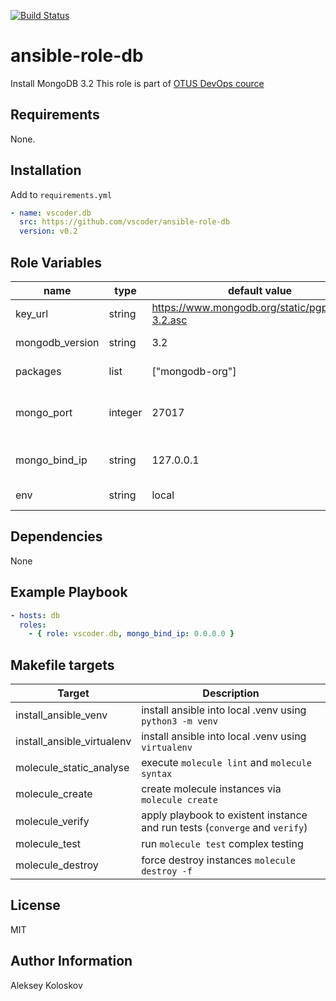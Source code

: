 [![Build Status](https://travis-ci.org/vscoder/ansible-role-db.svg?branch=master)](https://travis-ci.org/vscoder/ansible-role-db)

ansible-role-db
====================

Install MongoDB 3.2
This role is part of [OTUS DevOps cource](https://otus.ru/lessons/devops-praktiki-i-instrumenty)

Requirements
------------

None.

Installation
------------

Add to `requirements.yml`
```yaml
- name: vscoder.db
  src: https://github.com/vscoder/ansible-role-db
  version: v0.2
```

Role Variables
--------------

| name            | type    | default value                                     | description                           |
| --------------- | ------- | ------------------------------------------------- | ------------------------------------- |
| key_url         | string  | https://www.mongodb.org/static/pgp/server-3.2.asc | URL of apt key file                   |
| mongodb_version | string  | 3.2                                               | MongoDB version                       |
| packages        | list    | ["mongodb-org"]                                   | packages to install                   |
| mongo_port      | integer | 27017                                             | mongod service listen tcp port number |
| mongo_bind_ip   | string  | 127.0.0.1                                         | mongod service listen ip              |
| env             | string  | local                                             | environment name                      |


Dependencies
------------

None

Example Playbook
----------------
```yaml
- hosts: db
  roles:
    - { role: vscoder.db, mongo_bind_ip: 0.0.0.0 }
```

Makefile targets
----------------

| Target                     | Description                                                                 |
| -------------------------- | --------------------------------------------------------------------------- |
| install_ansible_venv       | install ansible into local .venv using `python3 -m venv`                    |
| install_ansible_virtualenv | install ansible into local .venv using `virtualenv`                         |
| molecule_static_analyse    | execute `molecule lint` and `molecule syntax`                               |
| molecule_create            | create molecule instances via `molecule create`                             |
| molecule_verify            | apply playbook to existent instance and run tests (`converge` and `verify`) |
| molecule_test              | run `molecule test` complex testing                                         |
| molecule_destroy           | force destroy instances `molecule destroy -f`                               |

License
-------

MIT

Author Information
------------------

Aleksey Koloskov
